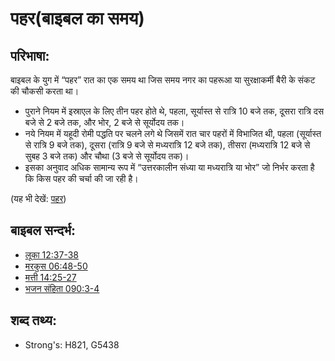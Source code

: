 # पहर(बाइबल का समय) #

## परिभाषा: ##

बाइबल के युग में “पहर” रात का एक समय था जिस समय नगर का पहरूआ या सुरक्षाकर्मी बैरी के संकट की चौकसी करता था।

* पुराने नियम में इस्राएल के लिए तीन पहर होते थे, पहला, सूर्यास्त से रात्रि 10 बजे तक, दूसरा रात्रि दस बजे से 2 बजे तक, और भोर, 2 बजे से सूर्योदय तक।
* नये नियम में यहूदी रोमी पद्धति पर चलने लगे थे जिसमें रात चार पहरों में विभाजित थी, पहला (सूर्यास्त से रात्रि 9 बजे तक), दूसरा (रात्रि 9 बजे से मध्यरात्रि 12 बजे तक), तीसरा (मध्यरात्रि 12 बजे से सुबह 3 बजे तक) और चौथा (3 बजे से सूर्योदय तक)।
* इसका अनुवाद अधिक सामान्य रूप में “उत्तरकालीन संध्या या मध्यरात्रि या भोर” जो निर्भर करता है कि किस पहर की चर्चा की जा रही है।

(यह भी देखें: [पहर](../other/watch.md))

## बाइबल सन्दर्भ: ##

* [लूका 12:37-38](rc://en/tn/help/luk/12/37)
* [मरकुस 06:48-50](rc://en/tn/help/mrk/06/48)
* [मत्ती 14:25-27](rc://en/tn/help/mat/14/25)
* [भजन संहिता 090:3-4](rc://en/tn/help/psa/090/003)

## शब्द तथ्य: ##

* Strong's: H821, G5438
